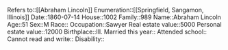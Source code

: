 


Refers to::[[Abraham Lincoln]]
Enumeration::[[Springfield, Sangamon, Illinois]]
Date::1860-07-14
House::1002
Family::989
Name::Abraham Lincoln
Age::51
Sex::M
Race::
Occupation::Sawyer
Real estate value::5000
Personal estate value::12000
Birthplace::Ill.
Married this year::
Attended school::
Cannot read and write::
Disability::

